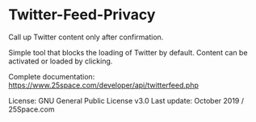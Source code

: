 # Twitter-Feed-Privacy
Call up Twitter content only after confirmation.

Simple tool that blocks the loading of Twitter by default.
Content can be activated or loaded by clicking.

Complete documentation: https://www.25space.com/developer/api/twitterfeed.php

License: GNU General Public License v3.0
Last update: October 2019 / 25Space.com
